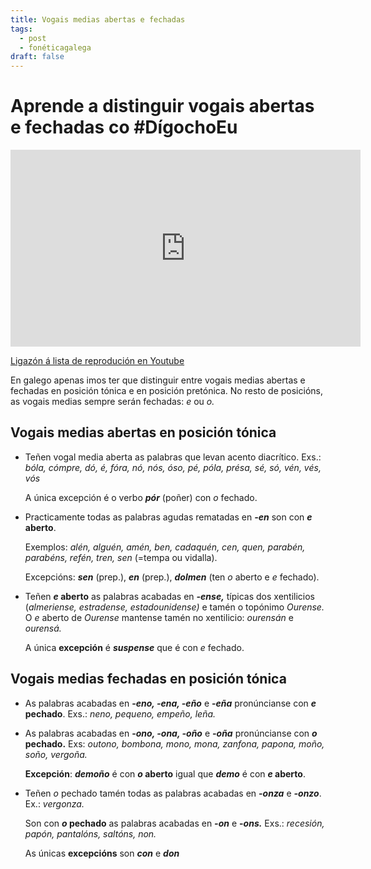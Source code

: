 ```yaml
---
title: Vogais medias abertas e fechadas
tags:
  - post
  - fonéticagalega
draft: false
---
```

# Aprende a distinguir vogais abertas e fechadas co #DígochoEu

<iframe width="560" height="315" src="https://www.youtube.com/embed/videoseries?list=PLPJdEqiyl2dDQCP7S74R5yHZvI017RTQ_" title="YouTube video player" frameborder="0" allow="accelerometer; autoplay; clipboard-write; encrypted-media; gyroscope; picture-in-picture" allowfullscreen></iframe>

[Ligazón á lista de reprodución en Youtube](https://www.youtube.com/playlist?list=PLPJdEqiyl2dDQCP7S74R5yHZvI017RTQ_)

En galego apenas imos ter que distinguir entre vogais medias abertas e fechadas en posición tónica e en posición pretónica. No resto de posicións, as vogais medias sempre serán fechadas: *e* ou *o.*

## Vogais medias abertas en posición tónica

* Teñen vogal media aberta as palabras que levan acento diacrítico. Exs.: *bóla, cómpre, dó, é, fóra, nó, nós, óso, pé, póla, présa, sé, só, vén, vés, vós*

  A única excepción é o verbo ***pór*** (poñer) con *o* fechado.
* Practicamente todas as palabras agudas rematadas en ***\-en*** son con ***e* aberto**. 

  Exemplos: *alén, alguén, amén, ben, cadaquén, cen, quen, parabén, parabéns, refén, tren, sen* (=tempa ou vidalla).

  Excepcións: ***sen*** (prep.), ***en*** (prep.), ***dolmen*** (ten *o* aberto e *e* fechado).
* Teñen ***e* aberto** as palabras acabadas en ***\-ense,*** típicas dos xentilicios (*almeriense, estradense, estadounidense)* e tamén o topónimo *Ourense.* O *e* aberto de *Ourense* mantense tamén no xentilicio: *ourensán* e *ourensá.*

  A única **excepción** é ***suspense*** que é con *e* fechado.

## Vogais medias fechadas en posición tónica

* As palabras acabadas en **\-*eno, -ena, -eño*** e **\-*eña*** pronúncianse con ***e* pechado**. Exs.: *neno, pequeno, empeño, leña.*
* As palabras acabadas en **\-*ono, -ona, -oño*** e ***\-oña*** pronúncianse con ***o* pechado.** Exs: *outono, bombona, mono, mona, zanfona, papona, moño, soño, vergoña.*

  **Excepción**: ***demoño*** é con ***o* aberto** igual que ***demo*** é con ***e* aberto**.
* Teñen *o* pechado tamén todas as palabras acabadas en ***\-onza*** e ***\-onzo***. Ex.: *vergonza.*

  Son con ***o* pechado** as palabras acabadas en ***\-on*** e **\-*ons.*** Exs.: *recesión, papón, pantalóns, saltóns, non.*

  As únicas **excepcións** son ***con*** e ***don***